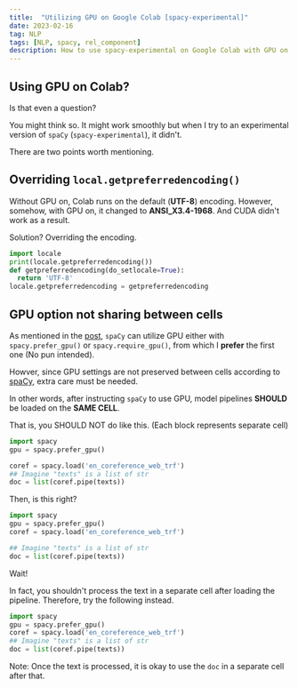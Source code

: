 ```yaml
---
title:  "Utilizing GPU on Google Colab [spacy-experimental]"
date: 2023-02-16
tag: NLP
tags: [NLP, spacy, rel_component]
description: How to use spacy-experimental on Google Colab with GPU on
---
```


## Using GPU on Colab?

Is that even a question?

You might think so. It might work smoothly but when I try to an experimental version of `spaCy` (`spacy-experimental`), it didn't.

There are two points worth mentioning.


## Overriding `local.getpreferredencoding()`

Without GPU on, Colab runs on the default (**UTF-8**) encoding. However, somehow, with GPU on, it changed to **ANSI_X3.4-1968**. And CUDA didn't work as a result.

Solution? Overriding the encoding.

```py
import locale
print(locale.getpreferredencoding())
def getpreferredencoding(do_setlocale=True):
  return 'UTF-8'
locale.getpreferredencoding = getpreferredencoding
```


## GPU option not sharing between cells 

As mentioned in the [post](spacy-m1), `spaCy` can utilize GPU either with `spacy.prefer_gpu()` or `spacy.require_gpu()`, from which I **prefer** the first one (No pun intended).

Howver, since GPU settings are not preserved between cells according to [spaCy](https://spacy.io/usage/v3#jupyter-notebook-gpu), extra care must be needed. 

In other words, after instructing `spaCy` to use GPU, model pipelines **SHOULD** be loaded on the **SAME CELL**.

That is, you SHOULD NOT do like this. (Each block represents separate cell)

```py
import spacy
gpu = spacy.prefer_gpu()
```

```py
coref = spacy.load('en_coreference_web_trf')
## Imagine "texts" is a list of str
doc = list(coref.pipe(texts))
```

Then, is this right?

```py
import spacy
gpu = spacy.prefer_gpu()
coref = spacy.load('en_coreference_web_trf')
```

```py
## Imagine "texts" is a list of str
doc = list(coref.pipe(texts))
```

Wait!

In fact, you shouldn't process the text in a separate cell after loading the pipeline. Therefore, try the following instead.

```py
import spacy
gpu = spacy.prefer_gpu()
coref = spacy.load('en_coreference_web_trf')
## Imagine "texts" is a list of str
doc = list(coref.pipe(texts))
```

Note: Once the text is processed, it is okay to use the `doc` in a separate cell after that.